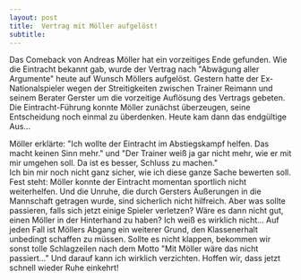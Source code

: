 ```yaml
---
layout: post
title:  Vertrag mit Möller aufgelöst!
subtitle:  
---
```


Das Comeback von Andreas Möller hat ein vorzeitiges Ende gefunden. Wie die Eintracht bekannt gab, wurde der Vertrag nach "Abwägung aller Argumente" heute auf Wunsch Möllers aufgelöst. Gestern hatte der Ex-Nationalspieler wegen der Streitigkeiten zwischen Trainer Reimann und seinem Berater Gerster um die vorzeitige Auflösung des Vertrags gebeten. Die Eintracht-Führung konnte Möller zunächst überzeugen, seine Entscheidung noch einmal zu überdenken. Heute kam dann das endgültige Aus...

Möller erklärte: "Ich wollte der Eintracht im Abstiegskampf helfen. Das macht keinen Sinn mehr." und "Der Trainer weiß ja gar nicht mehr, wie er mit mir umgehen soll. Da ist es besser, Schluss zu machen."  
Ich bin mir noch nicht ganz sicher, wie ich diese ganze Sache bewerten soll. Fest steht: Möller konnte der Eintracht momentan sportlich nicht weiterhelfen. Und die Unruhe, die durch Gersters Äußerungen in die Mannschaft getragen wurde, sind sicherlich nicht hilfreich. Aber was sollte passieren, falls sich jetzt einige Spieler verletzen? Wäre es dann nicht gut, einen Möller in der Hinterhand zu haben? Ich weiß es wirklich nicht... Auf jeden Fall ist Möllers Abgang ein weiterer Grund, den Klassenerhalt unbedingt schaffen zu müssen. Sollte es nicht klappen, bekommen wir sonst tolle Schlagzeilen nach dem Motto "Mit Möller wäre das nicht passiert..." Und darauf kann ich wirklich verzichten. Hoffen wir, dass jetzt schnell wieder Ruhe einkehrt!
